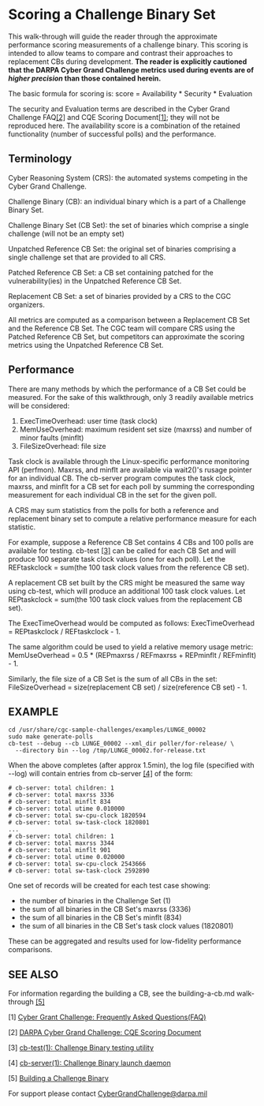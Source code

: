 # Scoring a Challenge Binary Set

This walk-through will guide the reader through the approximate performance
scoring measurements of a challenge binary. This scoring is intended to allow
teams to compare and contrast their approaches to replacement CBs during
development.
**The reader is explicitly cautioned that the DARPA Cyber Grand Challenge
metrics used during events are of _higher precision_ than those contained herein.**

The basic formula for scoring is:
    score = Availability * Security * Evaluation

The security and Evaluation terms are described in the Cyber Grand
Challenge FAQ[[2]][ref2] and CQE Scoring Document[[1]][ref1]; they
will not be reproduced here.  The availability score is a combination
of the retained functionality (number of successful polls) and the
performance.

## Terminology

Cyber Reasoning System (CRS): the automated systems competing in the Cyber
Grand Challenge.

Challenge Binary (CB): an individual binary which is a part of a Challenge
Binary Set.

Challenge Binary Set (CB Set): the set of binaries which comprise a single
challenge (will not be an empty set)

Unpatched Reference CB Set: the original set of binaries comprising a single
challenge set that are provided to all CRS.

Patched Reference CB Set: a CB set containing patched for the
vulnerability(ies) in the Unpatched Reference CB Set.

Replacement CB Set: a set of binaries provided by a CRS to the CGC
organizers.

All metrics are computed as a comparison between a Replacement CB Set
and the Reference CB Set.  The CGC team will compare CRS using the
Patched Reference CB Set, but competitors can approximate the scoring
metrics using the Unpatched Reference CB Set.

## Performance

There are many methods by which the performance of a CB Set could be
measured. For the sake of this walkthrough, only 3 readily available
metrics will be considered:

1. ExecTimeOverhead: user time (task clock)
2. MemUseOverhead: maximum resident set size (maxrss) and number of minor faults (minflt)
3. FileSizeOverhead: file size

Task clock is available through the Linux-specific performance monitoring
API (perfmon).  Maxrss, and minflt are available via wait2()'s rusage pointer
for an individual CB.  The cb-server program computes the task clock, maxrss,
and minflt for a CB set for each poll by summing the corresponding
measurement for each individual CB in the set for the given poll.

A CRS may sum statistics from the polls for both a reference and
replacement binary set to compute a relative performance measure for
each statistic.

For example, suppose a Reference CB Set contains 4 CBs and 100 polls are
available for testing.  cb-test [[3]][ref3] can be called for each CB Set
and will produce 100 separate task clock values (one for each poll).
Let the REFtaskclock = sum(the 100 task clock values from the reference
CB set).

A replacement CB set built by the CRS might be measured the same way
using cb-test, which will produce an additional 100 task clock values.
Let REPtaskclock = sum(the 100 task clock values from the replacement
CB set).

The ExecTimeOverhead would be computed as follows:
    ExecTimeOverhead = REPtaskclock / REFtaskclock - 1.

The same algorithm could be used to yield a relative memory usage metric: 
    MemUseOverhead = 0.5 * (REPmaxrss / REFmaxrss + REPminflt / REFminflt) - 1.

Similarly, the file size of a CB Set is the sum of all CBs in the set:
    FileSizeOverhead = size(replacement CB set) / size(reference CB set) - 1.

## EXAMPLE

    cd /usr/share/cgc-sample-challenges/examples/LUNGE_00002
    sudo make generate-polls
    cb-test --debug --cb LUNGE_00002 --xml_dir poller/for-release/ \
      --directory bin --log /tmp/LUNGE_00002.for-release.txt

When the above completes (after approx 1.5min), the log file (specified with --log) will
contain entries from cb-server [[4]][ref4] of the form:


    # cb-server: total children: 1
    # cb-server: total maxrss 3336
    # cb-server: total minflt 834
    # cb-server: total utime 0.010000
    # cb-server: total sw-cpu-clock 1820594
    # cb-server: total sw-task-clock 1820801
    ...
    # cb-server: total children: 1
    # cb-server: total maxrss 3344
    # cb-server: total minflt 901
    # cb-server: total utime 0.020000
    # cb-server: total sw-cpu-clock 2543666
    # cb-server: total sw-task-clock 2592890

One set of records will be created for each test case showing:
* the number of binaries in the Challenge Set (1)
* the sum of all binaries in the CB Set's maxrss (3336)
* the sum of all binaries in the CB Set's minflt (834)
* the sum of all binaries in the CB Set's task clock values (1820801)

These can be aggregated and results used for low-fidelity performance
comparisons.


## SEE ALSO

For information regarding the building a CB, see the building-a-cb.md
walk-through [[5]][ref5]

[1] [Cyber Grant Challenge: Frequently Asked Questions(FAQ)][ref1]

[ref1]: https://cgc.darpa.mil/documents.aspx "Cyber Grand Challenge: Frequently Asked Questions (FAQ), July 24, 2014."

[2] [DARPA Cyber Grand Challenge: CQE Scoring Document][ref2]

[ref2]: https://github.com/CyberGrandChallenge/cgc-release-documentation/blob/master/CQE%20Scoring.pdf?raw=true "DARPA Cyber Grand Challenge: CQE Scoring Document"

[3] [cb-test(1): Challenge Binary testing utility][ref3]

[ref3]: https://github.com/CyberGrandChallenge/cb-testing/blob/master/cb-test.md "cb-test(1): Challenge Binary testing utility"

[4] [cb-server(1): Challenge Binary launch daemon][ref4]

[ref4]: https://github.com/CyberGrandChallenge/service-launcher/blob/master/cb-server.md "cb-server(1): Challenge Binary launch daemon"

[5] [Building a Challenge Binary][ref5]

[ref5]: https://github.com/CyberGrandChallenge/cgc-release-documentation/blob/master/walk-throughs/building-a-cb.md "Building a Challenge Binary"

For support please contact CyberGrandChallenge@darpa.mil
